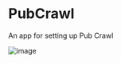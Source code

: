 # PubCrawl
An app for setting up Pub Crawl


![image](https://user-images.githubusercontent.com/65749636/113517711-8bbb1b80-9536-11eb-9576-cbe83144f91d.png)
